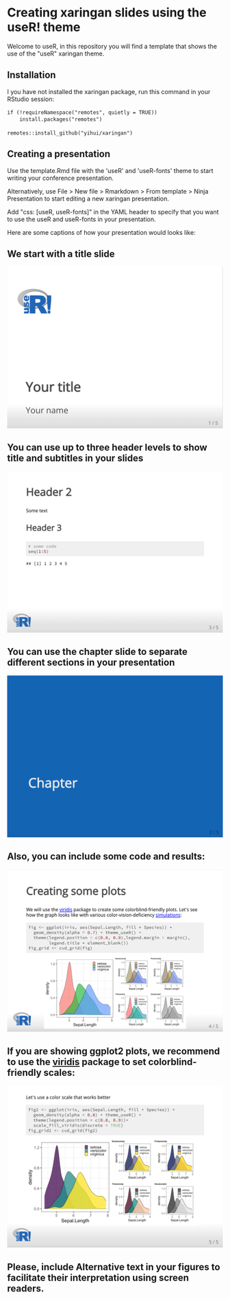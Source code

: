 #  Creating xaringan slides using the useR! theme


Welcome to useR, in this repository you will find a template that shows the use of the "useR" xaringan theme. 

## Installation 

I you have not installed the xaringan package, run this command in your RStudio session:

```
if (!requireNamespace("remotes", quietly = TRUE))
    install.packages("remotes")

remotes::install_github("yihui/xaringan")
```

## Creating a presentation

Use the template.Rmd file with the 'useR' and 'useR-fonts' theme to start writing your conference presentation. 

Alternatively, use File > New file > Rmarkdown > From template > Ninja Presentation 
to start editing a new xaringan presentation. 


Add "css: [useR, useR-fonts]" in the YAML header to specify that you want to use the useR and useR-fonts in your presentation.


Here are some captions of how your presentation would looks like:

## We start with a title slide

![](title.png)

## You can use up to three header levels to show title and subtitles in your slides

![](header.png)

## You can use the chapter slide to separate different sections in your presentation

![](chapter.png)

## Also, you can include some code and results:

![](plots.png)

## If you are showing ggplot2 plots, we recommend to use the [viridis](https://cran.r-project.org/web/packages/viridis/vignettes/intro-to-viridis.html) package to set colorblind-friendly scales: 

![](plots_viridis.png)

## Please, include Alternative text in your figures to facilitate their interpretation using screen readers.   


